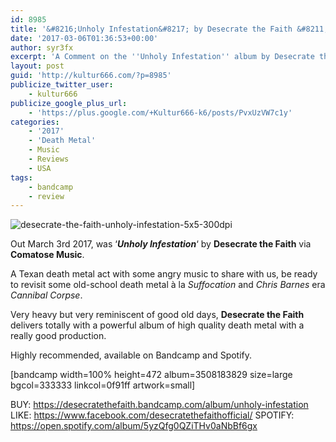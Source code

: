 ```yaml
---
id: 8985
title: '&#8216;Unholy Infestation&#8217; by Desecrate the Faith &#8211; A Comment'
date: '2017-03-06T01:36:53+00:00'
author: syr3fx
excerpt: 'A Comment on the ''Unholy Infestation'' album by Desecrate the Faith (2017).'
layout: post
guid: 'http://kultur666.com/?p=8985'
publicize_twitter_user:
    - kultur666
publicize_google_plus_url:
    - 'https://plus.google.com/+Kultur666-k6/posts/PvxUzVW7c1y'
categories:
    - '2017'
    - 'Death Metal'
    - Music
    - Reviews
    - USA
tags:
    - bandcamp
    - review
---
```


![desecrate-the-faith-unholy-infestation-5x5-300dpi](http://localhost:8080/wp-content/uploads/2017/03/desecrate-the-faith-unholy-infestation-5x5-300dpi.jpg)

Out March 3rd 2017, was ‘***Unholy Infestation***‘ by **Desecrate the Faith** via **Comatose Music**.

A Texan death metal act with some angry music to share with us, be ready to revisit some old-school death metal à la *Suffocation* and *Chris Barnes* era *Cannibal Corpse*.

Very heavy but very reminiscent of good old days, **Desecrate the Faith** delivers totally with a powerful album of high quality death metal with a really good production.

Highly recommended, available on Bandcamp and Spotify.

\[bandcamp width=100% height=472 album=3508183829 size=large bgcol=333333 linkcol=0f91ff artwork=small\]

BUY: <https://desecratethefaith.bandcamp.com/album/unholy-infestation>
LIKE: <https://www.facebook.com/desecratethefaithofficial/>
SPOTIFY: <https://open.spotify.com/album/5yzQfg0QZiTHv0aNbBf6gx>